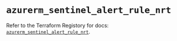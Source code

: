 # `azurerm_sentinel_alert_rule_nrt`

Refer to the Terraform Registory for docs: [`azurerm_sentinel_alert_rule_nrt`](https://registry.terraform.io/providers/hashicorp/azurerm/3.81.0/docs/resources/sentinel_alert_rule_nrt).
